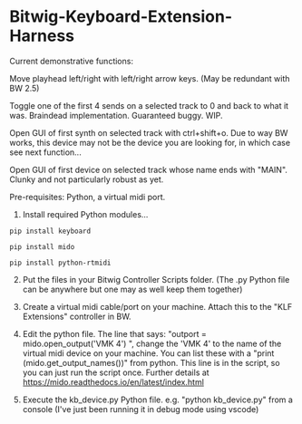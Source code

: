 # Bitwig-Keyboard-Extension-Harness

Current demonstrative functions:

Move playhead left/right with left/right arrow keys. (May be redundant with BW 2.5)

Toggle one of the first 4 sends on a selected track to 0 and back to what it was. Braindead implementation. Guaranteed buggy. WIP.

Open GUI of first synth on selected track with ctrl+shift+o. Due to way BW works, this device may not be the device you are looking for, in which case see next function...

Open GUI of first device on selected track whose name ends with "MAIN". Clunky and not particularly robust as yet.

Pre-requisites: Python, a virtual midi port.

1. Install required Python modules...

```
pip install keyboard

pip install mido

pip install python-rtmidi
```

2. Put the files in your Bitwig Controller Scripts folder. (The .py Python file can be anywhere but one may as well keep them together)

3. Create a virtual midi cable/port on your machine. Attach this to the "KLF Extensions" controller in BW.

4. Edit the python file. The line that says: "outport = mido.open_output('VMK 4') ", change the 'VMK 4' to the name of the virtual midi device on your machine. You can list these with a "print (mido.get_output_names())" from python. This line is in the script, so you can just run the script once. Further details at https://mido.readthedocs.io/en/latest/index.html

5. Execute the kb_device.py Python file. e.g. "python kb_device.py" from a console (I've just been running it in debug mode using vscode)

